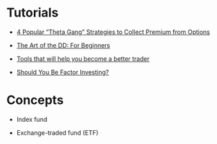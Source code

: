 
# Tutorials

- [4 Popular “Theta Gang” Strategies to Collect Premium from Options](https://einvestingforbeginners.com/theta-gang-strategies/)

- [The Art of the DD: For Beginners](https://www.reddit.com/r/wallstreetbets/comments/6j6gri/the_art_of_the_dd_for_beginners/)

- [Tools that will help you become a better trader](https://www.reddit.com/r/wallstreetbets/comments/6gzhpn/tools_that_will_help_you_become_a_better_trader/)

- [Should You Be Factor Investing?](https://www.youtube.com/watch?v=ViTnIebSzj4)

# Concepts

- Index fund

- Exchange-traded fund (ETF)

